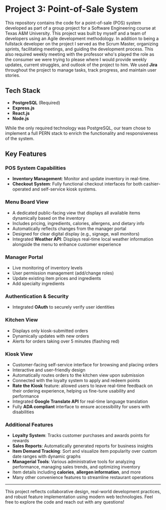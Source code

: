 # Project 3: Point-of-Sale System

This repository contains the code for a point-of-sale (POS) system developed as part of a group project for a Software Engineering course at Texas A&M University. This project was built by myself and a team of developers using an Agile development methodology. In addition to being a fullstack developer on the project I served as the Scrum Master, organizing sprints, facilitating meetings, and guiding the development process. This also required weekly meeting with the professor who's played the role as the consumer we were trying to please where I would provide weekly updates, current struggles, and outlook of the project to him. We used **Jira** throughout the project to manage tasks, track progress, and maintain user stories.

## Tech Stack
- **PostgreSQL** (Required)
- **Express.js**
- **React.js**
- **Node.js**

While the only required technology was PostgreSQL, our team chose to implement a full PERN stack to enrich the functionality and responsiveness of the system.

## Key Features

### POS System Capabilities
- **Inventory Management**: Monitor and update inventory in real-time.
- **Checkout System**: Fully functional checkout interfaces for both cashier-operated and self-service kiosk systems.

### Menu Board View
- A dedicated public-facing view that displays all available items dynamically based on the inventory
- Includes pricing, ingredients, calories, allergens, and dietary info
- Automatically reflects changes from the manager portal
- Designed for clear digital display (e.g., signage, wall monitors)
- Integrated **Weather API**: Displays real-time local weather information alongside the menu to enhance customer experience

### Manager Portal
- Live monitoring of inventory levels
- User permission management (add/change roles)
- Update existing item prices and ingredients
- Add specialty ingredients

### Authentication & Security
- Integrated **OAuth** to securely verify user identities

### Kitchen View
- Displays only kiosk-submitted orders
- Dynamically updates with new orders
- Alerts for orders taking over 5 minutes (flashing red)

### Kiosk View
- Customer-facing self-service interface for browsing and placing orders
- Interactive and user-friendly design
- Automatically routes orders to the kitchen view upon submission
- Connected with the loyalty system to apply and redeem points
- **Rate the Kiosk** feature: allowed users to leave real-time feedback on their ordering experience, helping us fine-tune usability and performance
- Integrated **Google Translate API** for real-time language translation
- Fully **ADA compliant** interface to ensure accessibility for users with disabilities

### Additional Features
- **Loyalty System**: Tracks customer purchases and awards points for rewards
- **Sales Reports**: Automatically generated reports for business insights
- **Item Demand Tracking**: Sort and visualize item popularity over custom date ranges with dynamic graphs
- **Managerial Tools**: Various administrative tools for analyzing performance, managing sales trends, and optimizing inventory
- Item details including **calories**, **allergen information**, and more
- Many other convenience features to streamline restaurant operations

---

This project reflects collaborative design, real-world development practices, and robust feature implementation using modern web technologies. Feel free to explore the code and reach out with any questions!
